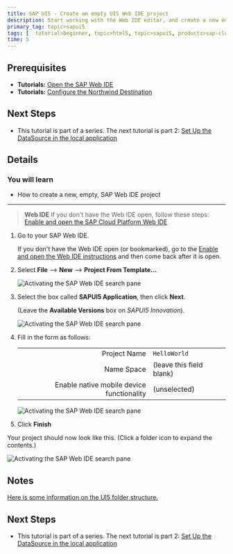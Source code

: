 ```yaml
---
title: SAP UI5 - Create an empty UI5 Web IDE project
description: Start working with the Web IDE editor, and create a new empty UI5 Web IDE project
primary_tag: topic>sapui5
tags: [  tutorial>beginner, topic>html5, topic>sapui5, products>sap-cloud-platform ]
time: 5
---
```

## Prerequisites  
- **Tutorials:**  [Open the SAP Web IDE](https://www.sap.com/developer/tutorials/sapui5-webide-open-webide.html)
- **Tutorials:**  [Configure the Northwind Destination](https://www.sap.com/developer/tutorials/hcp-create-destination.html)

## Next Steps
- This tutorial is part of a series.  The next tutorial is part 2: [Set Up the DataSource in the local application](https://www.sap.com/developer/tutorials/sapui5-webide-setup-datasource.html)

## Details
### You will learn  
  - How to create a new, empty, SAP Web IDE project  

---
> **Web IDE** If you don't have the Web IDE open, follow these steps: [Enable and open the SAP Cloud Platform Web IDE](https://www.sap.com/developer/tutorials/sapui5-webide-open-webide.html)

1.  Go to your SAP Web IDE.  

    If you don't have the Web IDE open (or bookmarked), go to the [Enable and open the Web IDE instructions](https://www.sap.com/developer/tutorials/sapui5-webide-open-webide.html) and then come back after it is open.

2.  Select **File** --> **New** --> **Project From Template...**

    ![Activating the SAP Web IDE search pane](create-project-from-template.png)

3.  Select the box called **SAPUI5 Application**, then click **Next**.

    (Leave the **Available Versions** box on *SAPUI5 Innovation*).

    ![Activating the SAP Web IDE search pane](select-sapui5-application.png)

4.  Fill in the form as follows:

    |                                           |                           |
    | -----------------------------------------:| ------------------------- |
    | Project Name                              | `HelloWorld`              |
    | Name Space                                | (leave this field blank)  |
    | Enable native mobile device functionality | (unselected)              |

    ![Activating the SAP Web IDE search pane](fill-in-form.png)

5.  Click **Finish**

Your project should now look like this.  (Click a folder icon to expand the contents.)

![Activating the SAP Web IDE search pane](new-helloworld-application.png)

## Notes
[Here is some information on the UI5 folder structure.](https://sapui5.hana.ondemand.com/#docs/guide/003f755d46d34dd1bbce9ffe08c8d46a.html)

## Next Steps
 - This tutorial is part of a series.  The next tutorial is part 2: [Set Up the DataSource in the local application](https://www.sap.com/developer/tutorials/sapui5-webide-setup-datasource.html)
